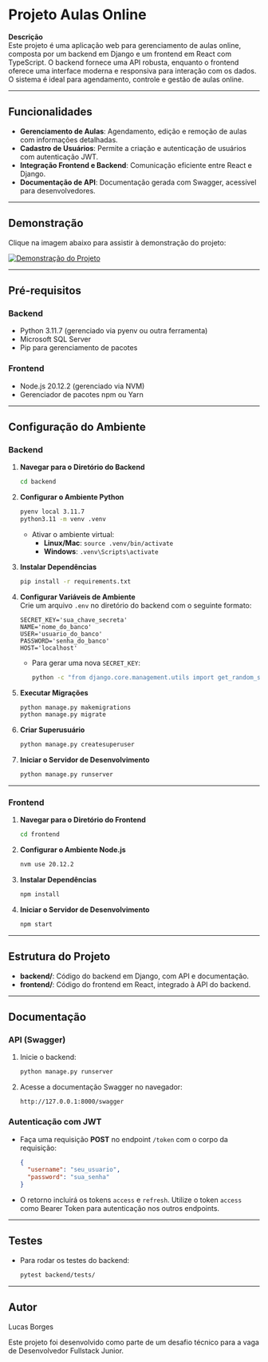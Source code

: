 
# **Projeto Aulas Online**

**Descrição**  
Este projeto é uma aplicação web para gerenciamento de aulas online, composta por um backend em Django e um frontend em React com TypeScript. O backend fornece uma API robusta, enquanto o frontend oferece uma interface moderna e responsiva para interação com os dados. O sistema é ideal para agendamento, controle e gestão de aulas online.

---

## **Funcionalidades**

- **Gerenciamento de Aulas**: Agendamento, edição e remoção de aulas com informações detalhadas.
- **Cadastro de Usuários**: Permite a criação e autenticação de usuários com autenticação JWT.
- **Integração Frontend e Backend**: Comunicação eficiente entre React e Django.
- **Documentação de API**: Documentação gerada com Swagger, acessível para desenvolvedores.

---

## **Demonstração**

Clique na imagem abaixo para assistir à demonstração do projeto:

[![Demonstração do Projeto](https://img.youtube.com/vi/cx-fGsjWJJI/0.jpg)](https://www.youtube.com/watch?v=cx-fGsjWJJI)

---

## **Pré-requisitos**

### **Backend**
- Python 3.11.7 (gerenciado via pyenv ou outra ferramenta)
- Microsoft SQL Server
- Pip para gerenciamento de pacotes

### **Frontend**
- Node.js 20.12.2 (gerenciado via NVM)
- Gerenciador de pacotes npm ou Yarn

---

## **Configuração do Ambiente**

### **Backend**

1. **Navegar para o Diretório do Backend**  
   ```bash
   cd backend
   ```

2. **Configurar o Ambiente Python**  
   ```bash
   pyenv local 3.11.7
   python3.11 -m venv .venv
   ```
   - Ativar o ambiente virtual:  
     - **Linux/Mac**: `source .venv/bin/activate`  
     - **Windows**: `.venv\Scripts\activate`

3. **Instalar Dependências**  
   ```bash
   pip install -r requirements.txt
   ```

4. **Configurar Variáveis de Ambiente**  
   Crie um arquivo `.env` no diretório do backend com o seguinte formato:  
   ```env
   SECRET_KEY='sua_chave_secreta'
   NAME='nome_do_banco'
   USER='usuario_do_banco'
   PASSWORD='senha_do_banco'
   HOST='localhost'
   ```

   - Para gerar uma nova `SECRET_KEY`:  
     ```bash
     python -c "from django.core.management.utils import get_random_secret_key; print(get_random_secret_key())"
     ```

5. **Executar Migrações**  
   ```bash
   python manage.py makemigrations
   python manage.py migrate
   ```

6. **Criar Superusuário**  
   ```bash
   python manage.py createsuperuser
   ```

7. **Iniciar o Servidor de Desenvolvimento**  
   ```bash
   python manage.py runserver
   ```

---

### **Frontend**

1. **Navegar para o Diretório do Frontend**  
   ```bash
   cd frontend
   ```

2. **Configurar o Ambiente Node.js**  
   ```bash
   nvm use 20.12.2
   ```

3. **Instalar Dependências**  
   ```bash
   npm install
   ```

4. **Iniciar o Servidor de Desenvolvimento**  
   ```bash
   npm start
   ```

---

## **Estrutura do Projeto**

- **backend/**: Código do backend em Django, com API e documentação.
- **frontend/**: Código do frontend em React, integrado à API do backend.

---

## **Documentação**

### **API (Swagger)**

1. Inicie o backend:
   ```bash
   python manage.py runserver
   ```
2. Acesse a documentação Swagger no navegador:
   ```
   http://127.0.0.1:8000/swagger
   ```

### **Autenticação com JWT**
- Faça uma requisição **POST** no endpoint `/token` com o corpo da requisição:  
  ```json
  {
    "username": "seu_usuario",
    "password": "sua_senha"
  }
  ```
- O retorno incluirá os tokens `access` e `refresh`. Utilize o token `access` como Bearer Token para autenticação nos outros endpoints.

---

## **Testes**

- Para rodar os testes do backend:
  ```bash
  pytest backend/tests/
  ```

---

## **Autor**

Lucas Borges

Este projeto foi desenvolvido como parte de um desafio técnico para a vaga de Desenvolvedor Fullstack Junior.
